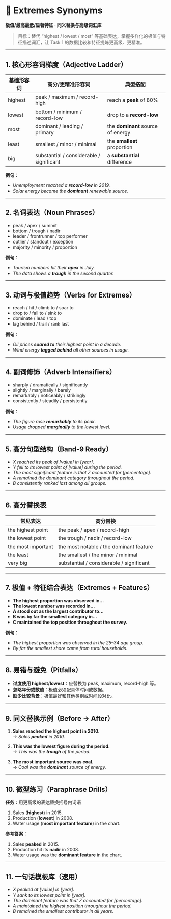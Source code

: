 # 📌 Extremes Synonyms  
**极值/最高最低/显著特征 · 同义替换与高级词汇库**

> 目标：替代 “highest / lowest / most” 等基础表达，掌握多样化的极值与特征描述词汇，让 Task 1 的数据比较和特征提炼更高级、更精准。

---

## 1. 核心形容词梯度（Adjective Ladder）

| 基础形容词 | 高分/更精准形容词 | 典型搭配 |
|---|---|---|
| highest | peak / maximum / record-high | reach a **peak** of 80% |
| lowest | bottom / minimum / record-low | drop to a **record-low** |
| most | dominant / leading / primary | the **dominant** source of energy |
| least | smallest / minor / minimal | the **smallest** proportion |
| big | substantial / considerable / significant | a **substantial** difference |

**例句**：
- *Unemployment reached a **record-low** in 2019.*  
- *Solar energy became the **dominant** renewable source.*

---

## 2. 名词表达（Noun Phrases）

- peak / apex / summit  
- bottom / trough / nadir  
- leader / frontrunner / top performer  
- outlier / standout / exception  
- majority / minority / proportion  

**例句**：
- *Tourism numbers hit their **apex** in July.*  
- *The data shows a **trough** in the second quarter.*

---

## 3. 动词与极值趋势（Verbs for Extremes）

- reach / hit / climb to / soar to  
- drop to / fall to / sink to  
- dominate / lead / top  
- lag behind / trail / rank last  

**例句**：
- *Oil prices **soared to** their highest point in a decade.*  
- *Wind energy **lagged behind** all other sources in usage.*

---

## 4. 副词修饰（Adverb Intensifiers）

- sharply / dramatically / significantly  
- slightly / marginally / barely  
- remarkably / noticeably / strikingly  
- consistently / steadily / persistently  

**例句**：
- *The figure rose **remarkably** to its peak.*  
- *Usage dropped **marginally** to the lowest level.*

---

## 5. 高分句型结构（Band-9 Ready）

- *X reached its peak of [value] in [year].*  
- *Y fell to its lowest point of [value] during the period.*  
- *The most significant feature is that Z accounted for [percentage].*  
- *A remained the dominant category throughout the period.*  
- *B consistently ranked last among all groups.*

---

## 6. 高分替换表

| 常见表达 | 高分替换 |
|---|---|
| the highest point | the peak / apex / record-high |
| the lowest point | the trough / nadir / record-low |
| the most important | the most notable / the dominant feature |
| the least | the smallest / the minor / minimal |
| very big | substantial / considerable / significant |

---

## 7. 极值 + 特征结合表达（Extremes + Features）

- **The highest proportion was observed in…**  
- **The lowest number was recorded in…**  
- **A stood out as the largest contributor to…**  
- **B was by far the smallest category in…**  
- **C maintained the top position throughout the survey.**

**例句**：
- *The highest proportion was observed in the 25–34 age group.*  
- *By far the smallest share came from rural households.*

---

## 8. 易错与避免（Pitfalls）

- **过度使用 highest/lowest**：应替换为 peak, maximum, record-high 等。  
- **忽略年份或数值**：极值必须配具体时间或数据。  
- **缺少比较背景**：极值最好和其他类别或时间段对比。

---

## 9. 同义替换示例（Before → After）

1. **Sales reached the highest point in 2010.**  
   → *Sales **peaked** in 2010.*  

2. **This was the lowest figure during the period.**  
   → *This was the **trough** of the period.*  

3. **The most important source was coal.**  
   → *Coal was the **dominant** source of energy.*

---

## 10. 微型练习（Paraphrase Drills）

**任务**：用更高级的表达替换括号内词语  
1. Sales (**highest**) in 2015.  
2. Production (**lowest**) in 2008.  
3. Water usage (**most important feature**) in the chart.

**参考答案**：  
1. Sales **peaked** in 2015.  
2. Production hit its **nadir** in 2008.  
3. Water usage was the **dominant feature** in the chart.

---

## 11. 一句话模板库（速用）

- *X peaked at [value] in [year].*  
- *Y sank to its lowest point in [year].*  
- *The dominant feature was that Z accounted for [percentage].*  
- *A maintained the highest position throughout the period.*  
- *B remained the smallest contributor in all years.*
